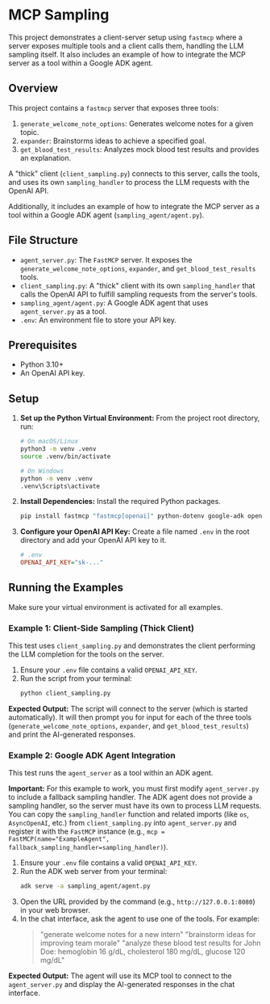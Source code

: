 # MCP Sampling

This project demonstrates a client-server setup using `fastmcp` where a server exposes multiple tools and a client calls them, handling the LLM sampling itself. It also includes an example of how to integrate the MCP server as a tool within a Google ADK agent.

## Overview

This project contains a `fastmcp` server that exposes three tools:

1.  `generate_welcome_note_options`: Generates welcome notes for a given topic.
2.  `expander`: Brainstorms ideas to achieve a specified goal.
3.  `get_blood_test_results`: Analyzes mock blood test results and provides an explanation.

A "thick" client (`client_sampling.py`) connects to this server, calls the tools, and uses its own `sampling_handler` to process the LLM requests with the OpenAI API.

Additionally, it includes an example of how to integrate the MCP server as a tool within a Google ADK agent (`sampling_agent/agent.py`).

## File Structure

-   `agent_server.py`: The `FastMCP` server. It exposes the `generate_welcome_note_options`, `expander`, and `get_blood_test_results` tools.
-   `client_sampling.py`: A "thick" client with its own `sampling_handler` that calls the OpenAI API to fulfill sampling requests from the server's tools.
-   `sampling_agent/agent.py`: A Google ADK agent that uses `agent_server.py` as a tool.
-   `.env`: An environment file to store your API key.

## Prerequisites

-   Python 3.10+
-   An OpenAI API key.

## Setup

1.  **Set up the Python Virtual Environment:**
    From the project root directory, run:
    ```bash
    # On macOS/Linux
    python3 -m venv .venv
    source .venv/bin/activate

    # On Windows
    python -m venv .venv
    .venv\Scripts\activate
    ```

2.  **Install Dependencies:**
    Install the required Python packages.
    ```bash
    pip install fastmcp "fastmcp[openai]" python-dotenv google-adk openai
    ```

3.  **Configure your OpenAI API Key:**
    Create a file named `.env` in the root directory and add your OpenAI API key to it.
    ```ini
    # .env
    OPENAI_API_KEY="sk-..."
    ```

## Running the Examples

Make sure your virtual environment is activated for all examples.

### Example 1: Client-Side Sampling (Thick Client)

This test uses `client_sampling.py` and demonstrates the client performing the LLM completion for the tools on the server.

1.  Ensure your `.env` file contains a valid `OPENAI_API_KEY`.
2.  Run the script from your terminal:
    ```bash
    python client_sampling.py
    ```
**Expected Output:** The script will connect to the server (which is started automatically). It will then prompt you for input for each of the three tools (`generate_welcome_note_options`, `expander`, and `get_blood_test_results`) and print the AI-generated responses.

### Example 2: Google ADK Agent Integration

This test runs the `agent_server` as a tool within an ADK agent.

**Important:** For this example to work, you must first modify `agent_server.py` to include a fallback sampling handler. The ADK agent does not provide a sampling handler, so the server must have its own to process LLM requests. You can copy the `sampling_handler` function and related imports (like `os`, `AsyncOpenAI`, etc.) from `client_sampling.py` into `agent_server.py` and register it with the `FastMCP` instance (e.g., `mcp = FastMCP(name="ExampleAgent", fallback_sampling_handler=sampling_handler)`).

1.  Ensure your `.env` file contains a valid `OPENAI_API_KEY`.
2.  Run the ADK web server from your terminal:
    ```bash
    adk serve -a sampling_agent/agent.py
    ```
3.  Open the URL provided by the command (e.g., `http://127.0.0.1:8080`) in your web browser.
4.  In the chat interface, ask the agent to use one of the tools. For example:
    > "generate welcome notes for a new intern"
    > "brainstorm ideas for improving team morale"
    > "analyze these blood test results for John Doe: hemoglobin 16 g/dL, cholesterol 180 mg/dL, glucose 120 mg/dL"

**Expected Output:** The agent will use its MCP tool to connect to the `agent_server.py` and display the AI-generated responses in the chat interface.
